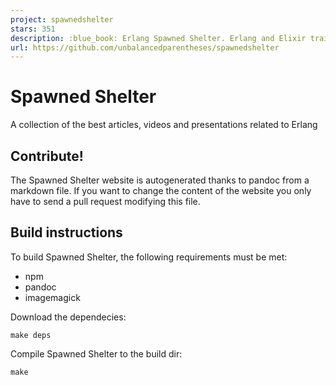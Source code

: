 ```yaml
---
project: spawnedshelter
stars: 351
description: :blue_book: Erlang Spawned Shelter. Erlang and Elixir training with the best articles, videos, books and talks🎓
url: https://github.com/unbalancedparentheses/spawnedshelter
---
```


Spawned Shelter
===============

A collection of the best articles, videos and presentations related to Erlang

Contribute!
-----------

The Spawned Shelter website is autogenerated thanks to pandoc from a markdown file. If you want to change the content of the website you only have to send a pull request modifying this file.

Build instructions
------------------

To build Spawned Shelter, the following requirements must be met:

-   npm
-   pandoc
-   imagemagick

Download the dependecies:

```
make deps
```

Compile Spawned Shelter to the build dir:

```
make
```
